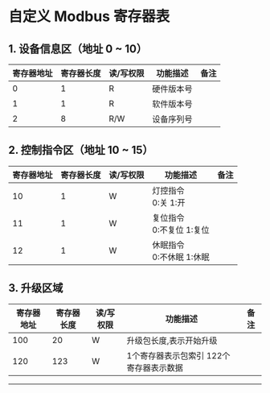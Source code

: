 # 自定义 Modbus 寄存器表

## 1. 设备信息区（地址 0 ~ 10）

| 寄存器地址 | 寄存器长度 | 读/写权限 | 功能描述   | 备注 |
| ---------- | ---------- | --------- | ---------- | ---- |
| 0          | 1          | R         | 硬件版本号 |      |
| 1          | 1          | R         | 软件版本号 |      |
| 2          | 8          | R/W       | 设备序列号 |      |

## 2. 控制指令区（地址 10 ~ 15）

| 寄存器地址 | 寄存器长度 | 读/写权限 | 功能描述                        | 备注 |
| ---------- | ---------- | --------- | ------------------------------- | ---- |
| 10         | 1          | W         | 灯控指令  <br/> 0:关  1:开      |      |
| 11         | 1          | W         | 复位指令  <br/> 0:不复位 1:复位 |      |
| 12         | 1          | W         | 休眠指令  <br/> 0:不休眠 1:休眠 |      |

## 3. 升级区域  
| 寄存器地址 | 寄存器长度 | 读/写权限 | 功能描述                                | 备注 |
| ---------- | ---------- | --------- | --------------------------------------- | ---- |
| 100        | 20         | W         | 升级包长度,表示开始升级                 |      |
| 120        | 123        | W         | 1个寄存器表示包索引 122个寄存器表示数据 |      |
---
